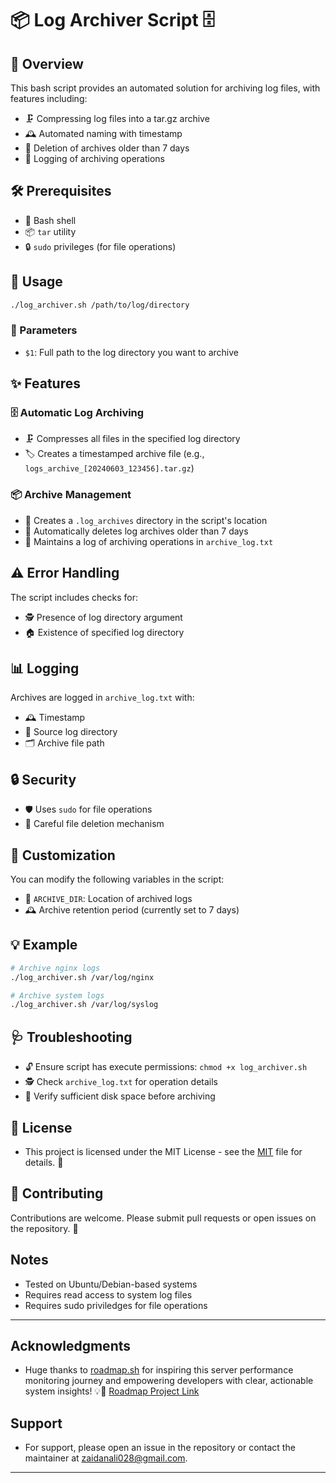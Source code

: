 # 📦 Log Archiver Script 🗄️

## 🌟 Overview

This bash script provides an automated solution for archiving log files, with features including:
- 🗜️ Compressing log files into a tar.gz archive
- 🕰️ Automated naming with timestamp
- 🧹 Deletion of archives older than 7 days
- 📝 Logging of archiving operations

## 🛠️ Prerequisites

- 🐚 Bash shell
- 📦 `tar` utility
- 🔒 `sudo` privileges (for file operations)

## 🚀 Usage

```bash
./log_archiver.sh /path/to/log/directory
```

### 📌 Parameters

- `$1`: Full path to the log directory you want to archive

## ✨ Features

### 🗄️ Automatic Log Archiving
- 🗜️ Compresses all files in the specified log directory
- 🏷️ Creates a timestamped archive file (e.g., `logs_archive_[20240603_123456].tar.gz`)

### 📦 Archive Management
- 📁 Creates a `.log_archives` directory in the script's location
- 🧹 Automatically deletes log archives older than 7 days
- 📝 Maintains a log of archiving operations in `archive_log.txt`

## ⚠️ Error Handling

The script includes checks for:
- 🕵️ Presence of log directory argument
- 🏠 Existence of specified log directory

## 📊 Logging

Archives are logged in `archive_log.txt` with:
- 🕰️ Timestamp
- 📍 Source log directory
- 🗂️ Archive file path

## 🔒 Security

- 🛡️ Uses `sudo` for file operations
- 🧼 Careful file deletion mechanism

## 🔧 Customization

You can modify the following variables in the script:
- 📂 `ARCHIVE_DIR`: Location of archived logs
- 🕰️ Archive retention period (currently set to 7 days)

## 💡 Example

```bash
# Archive nginx logs
./log_archiver.sh /var/log/nginx

# Archive system logs
./log_archiver.sh /var/log/syslog
```

## 🩺 Troubleshooting

- 🔓 Ensure script has execute permissions: `chmod +x log_archiver.sh`
- 🕵️ Check `archive_log.txt` for operation details
- 💾 Verify sufficient disk space before archiving

## 📜 License

- This project is licensed under the MIT License - see the [MIT](LICENSE) file for details. 📄

## 🤝 Contributing

Contributions are welcome. Please submit pull requests or open issues on the repository. 🚧


## Notes

- Tested on Ubuntu/Debian-based systems
- Requires read access to system log files
- Requires sudo priviledges for file operations






---

## Acknowledgments

- Huge thanks to [roadmap.sh](https://roadmap.sh) for inspiring this server performance monitoring journey and empowering developers with clear, actionable system insights! 💡🚀 [Roadmap Project Link](https://roadmap.sh/projects/log-archive-tool)



## Support

- For support, please open an issue in the repository or contact the maintainer at zaidanali028@gmail.com.
---